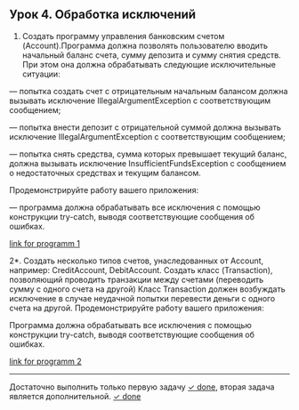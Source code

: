 ## Урок 4. Обработка исключений

1. Создать программу управления банковским счетом (Account).Программа должна позволять пользователю вводить начальный баланс счета, сумму депозита и сумму снятия средств. При этом она должна обрабатывать следующие исключительные ситуации:

— попытка создать счет с отрицательным начальным балансом должна вызывать исключение IllegalArgumentException с соответствующим сообщением;

— попытка внести депозит с отрицательной суммой должна вызывать исключение IllegalArgumentException с соответствующим сообщением;

— попытка снять средства, сумма которых превышает текущий баланс, должна вызывать исключение InsufficientFundsException с сообщением о недостаточных средствах и текущим балансом.

Продемонстрируйте работу вашего приложения:

— программа должна обрабатывать все исключения с помощью конструкции try-catch, выводя соответствующие сообщения об ошибках.

[link for programm 1](src/main/java/ru/geekbrains/example1/Main.java)

2*. Создать несколько типов счетов, унаследованных от Account, например: CreditAccount, DebitAccount.
Создать класс (Transaction), позволяющий проводить транзакции между счетами (переводить сумму с одного счета на другой)
Класс Transaction должен возбуждать исключение в случае неудачной попытки перевести деньги с одного счета на другой.
Продемонстрируйте работу вашего приложения:

Программа должна обрабатывать все исключения с помощью конструкции try-catch, выводя соответствующие сообщения об ошибках.

[link for programm 2](src\main\java\ru\geekbrains\example2\Main.java)
________________________________________
Достаточно выполнить только первую задачу [✓ done](), вторая задача является дополнительной. [✓ done]()
